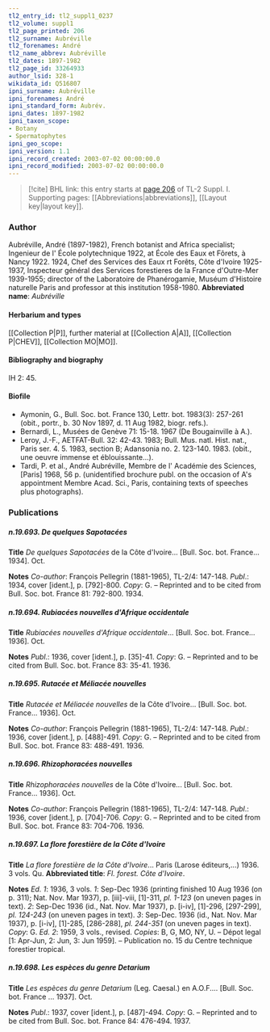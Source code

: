 ```yaml
---
tl2_entry_id: tl2_suppl1_0237
tl2_volume: suppl1
tl2_page_printed: 206
tl2_surname: Aubréville
tl2_forenames: André
tl2_name_abbrev: Aubréville
tl2_dates: 1897-1982
tl2_page_id: 33264933
author_lsid: 328-1
wikidata_id: Q516807
ipni_surname: Aubréville
ipni_forenames: André
ipni_standard_form: Aubrév.
ipni_dates: 1897-1982
ipni_taxon_scope: 
- Botany
- Spermatophytes
ipni_geo_scope: 
ipni_version: 1.1
ipni_record_created: 2003-07-02 00:00:00.0
ipni_record_modified: 2003-07-02 00:00:00.0
---
```



> [!cite] BHL link: this entry starts at [page 206](https://www.biodiversitylibrary.org/page/33264933) of TL-2 Suppl. I.
> Supporting pages: [[Abbreviations|abbreviations]], [[Layout key|layout key]].

### Author

Aubréville, André (1897-1982), French botanist and Africa specialist; Ingenieur de l' École polytechnique 1922, at École des Eaux et Fôrets, à Nancy 1922. 1924, Chef des Services des Eaux rt Forêts, Côte d'Ivoire 1925-1937, Inspecteur général des Services forestieres de la France d'Outre-Mer 1939-1955; director of the Laboratoire de Phanérogamie, Muséum d'Histoire naturelle Paris and professor at this institution 1958-1980. 
**Abbreviated name**: *Aubréville*

#### Herbarium and types

[[Collection P|P]], further material at [[Collection A|A]], [[Collection P|CHEV]], [[Collection MO|MO]].

#### Bibliography and biography

IH 2: 45.

#### Biofile

- Aymonin, G., Bull. Soc. bot. France 130, Lettr. bot. 1983(3): 257-261 (obit., portr., b. 30 Nov 1897, d. 11 Aug 1982, biogr. refs.).
- Bernardi, L., Musées de Genève 71: 15-18. 1967 (De Bougainville à A.).
- Leroy, J.-F., AETFAT-Bull. 32: 42-43. 1983; Bull. Mus. natl. Hist. nat., Paris ser. 4. 5. 1983, section B; Adansonia no. 2. 123-140. 1983. (obit., une oeuvre immense et éblouissante...).
- Tardi, P. et al., André Aubréville, Membre de l' Académie des Sciences, \[Paris\] 1968, 56 p. (unidentified brochure publ. on the occasion of A's appointment Membre Acad. Sci., Paris, containing texts of speeches plus photographs).

### Publications

##### n.19.693. De quelques Sapotacées

**Title**
*De quelques Sapotacées* de la Côte d'Ivoire... \[Bull. Soc. bot. France... 1934\]. Oct.

**Notes**
*Co-author*: François Pellegrin (1881-1965), TL-2/4: 147-148.
*Publ*.: 1934, cover \[ident.\], p. \[792\]-800. *Copy*: G. – Reprinted and to be cited from Bull. Soc. bot. France 81: 792-800. 1934.

##### n.19.694. Rubiacées nouvelles d'Afrique occidentale

**Title**
*Rubiacées nouvelles d'Afrique occidentale*... \[Bull. Soc. bot. France... 1936\]. Oct.

**Notes**
*Publ*.: 1936, cover \[ident.\], p. \[35\]-41. *Copy*: G. – Reprinted and to be cited from Bull. Soc. bot. France 83: 35-41. 1936.

##### n.19.695. Rutacée et Méliacée nouvelles

**Title**
*Rutacée et Méliacée nouvelles* de la Côte d'Ivoire... \[Bull. Soc. bot. France... 1936\]. Oct.

**Notes**
*Co-author*: François Pellegrin (1881-1965), TL-2/4: 147-148.
*Publ*.: 1936, cover \[ident.\], p. \[488\]-491. *Copy*: G. – Reprinted and to be cited from Bull. Soc. bot. France 83: 488-491. 1936.

##### n.19.696. Rhizophoracées nouvelles

**Title**
*Rhizophoracées nouvelles* de la Côte d'Ivoire... \[Bull. Soc. bot. France... 1936\]. Oct.

**Notes**
*Co-author*: François Pellegrin (1881-1965), TL-2/4: 147-148.
*Publ*.: 1936, cover \[ident.\], p. \[704\]-706. *Copy*: G. – Reprinted and to be cited from Bull. Soc. bot. France 83: 704-706. 1936.

##### n.19.697. La flore forestière de la Côte d'Ivoire

**Title**
*La flore forestière de la Côte d'Ivoire*... Paris (Larose éditeurs,...) 1936. 3 vols. Qu.
**Abbreviated title**: *Fl. forest. Côte d'Ivoire*.

**Notes**
*Ed. 1*: 1936, 3 vols.
*1*: Sep-Dec 1936 (printing finished 10 Aug 1936 (on p. 311); Nat. Nov. Mar 1937), p. \[iii\]-viii, \[1\]-311, *pl. 1-123* (on uneven pages in text).
*2*: Sep-Dec 1936 (id., Nat. Nov. Mar 1937), p. \[i-iv\], \[1\]-296, \[297-299\], *pl. 124-243* (on uneven pages in text).
*3*: Sep-Dec. 1936 (id., Nat. Nov. Mar 1937), p. \[i-iv\], \[1\]-285, \[286-288\], *pl. 244-351* (on uneven pages in text).
*Copy*: G.
*Ed. 2*: 1959, 3 vols., revised. *Copies*: B, G, MO, NY, U. – Dépot legal \[1: Apr-Jun, 2: Jun, 3: Jun 1959\]. – Publication no. 15 du Centre technique forestier tropical.

##### n.19.698. Les espèces du genre Detarium

**Title**
*Les espèces du genre Detarium* (Leg. Caesal.) en A.O.F.... \[Bull. Soc. bot. France ... 1937\]. Oct.

**Notes**
*Publ*.: 1937, cover \[ident.\], p. \[487\]-494. *Copy*: G. – Reprinted and to be cited from Bull. Soc. bot. France 84: 476-494. 1937.

